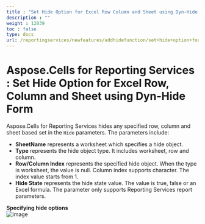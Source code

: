 ```yaml
---
title : "Set Hide Option for Excel Row Column and Sheet using Dyn-Hide Form" 
description : "" 
weight : 12039 
toc : false
type: docs
url: /reportingservices/newfeatures/addhidefunction/set+hide+option+for+excel+row+column+and+sheet+using+dyn-hide+form/
---
```


# Aspose.Cells for Reporting Services : Set Hide Option for Excel Row, Column and Sheet using Dyn-Hide Form


Aspose.Cells for Reporting Services hides any specified row, column and sheet based set in the `Hide` parameters. The parameters include:

*   **SheetName** represents a worksheet which specifies a hide object.
*   **Type** represents the hide object type. It includes worksheet, row and column.
*   **Row/Column Index** represents the specified hide object. When the type is worksheet, the value is null. Column index supports character. The index value starts from 1.
*   **Hide State** represents the hide state value. The value is true, false or an Excel formula. The parameter only supports Reporting Services report parameters.

**Specifying hide options**  
![image](https://docs2.aspose.com/cells/reportingservices/attachments/6094941/6193404.png)

